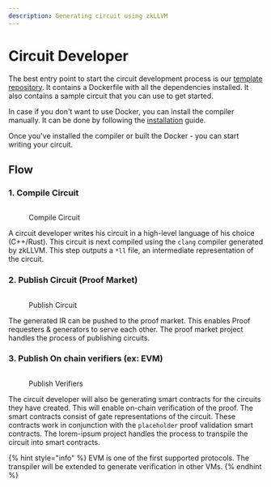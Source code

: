```yaml
---
description: Generating circuit using zkLLVM
---
```


# Circuit Developer

The best entry point to start the circuit development process is our [template repository](). It contains a Dockerfile with all the dependencies installed. It also contains a sample circuit that you can use to get started.

In case if you don't want to use Docker, you can install the compiler manually. It can be done by following the [installation](../getting-started/installation.md) guide.

Once you've installed the compiler or built the Docker - you can start writing your circuit.

## Flow

### 1. Compile Circuit

<figure><img src="../../.gitbook/assets/image (7).png" alt=""><figcaption><p>Compile Circuit</p></figcaption></figure>

A circuit developer writes his circuit in a high-level language of his choice (C++/Rust). This circuit is next compiled using the `clang` compiler generated by zkLLVM. This step outputs a `*ll` file, an intermediate representation of the circuit.

### 2. Publish Circuit (Proof Market)

<figure><img src="../../.gitbook/assets/image (8).png" alt=""><figcaption><p>Publish Circuit</p></figcaption></figure>

The generated IR can be pushed to the proof market. This enables Proof requesters & generators to serve each other. The proof market project handles the process of publishing circuits.



### 3. Publish On chain verifiers (ex: EVM)

<figure><img src="../../.gitbook/assets/image (3).png" alt=""><figcaption><p>Publish Verifiers</p></figcaption></figure>

The circuit developer will also be generating smart contracts for the circuits they have created. This will enable on-chain verification of the proof. The smart contracts consist of gate representations of the circuit. These contracts work in conjunction with the `placeholder` proof validation smart contracts. The lorem-ipsum project handles the process to transpile the circuit into smart contracts.&#x20;

{% hint style="info" %}
EVM is one of the first supported protocols. The transpiler will be extended to generate verification in other VMs.
{% endhint %}
















